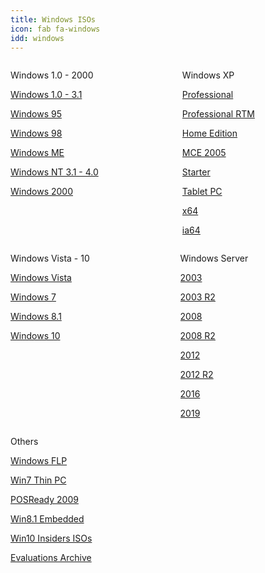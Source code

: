 ```yaml
---
title: Windows ISOs
icon: fab fa-windows
idd: windows
---
```

<div class="columns">
<div class="column">
  <p class="title">
    Windows 1.0 - 2000
  </p>
  <a class="button  is-rounded" href="{{ site.cdnurl }}/{{ page.idd }}/windos/">
    <span class="icon is-small"><i class="fas fa-folder"></i></span>
    <p>Windows 1.0 - 3.1</p>
  </a>
  <a class="button  is-rounded" href="{{ site.cdnurl }}/{{ page.idd }}/95/">
    <span class="icon is-small"><i class="fas fa-download"></i></span>
    <p>Windows 95</p>
  </a>
  <a class="button  is-rounded" href="{{ site.cdnurl }}/{{ page.idd }}/98/">
    <span class="icon is-small"><i class="fas fa-download"></i></span>
    <p>Windows 98</p>
  </a>
  <a class="button  is-rounded" href="{{ site.cdnurl }}/{{ page.idd }}/Windows_Me_en.zip">
    <span class="icon is-small"><i class="fas fa-download"></i></span>
    <p>Windows ME</p>
  </a>
  <a class="button  is-rounded" href="{{ site.cdnurl }}/{{ page.idd }}/nt/">
    <span class="icon is-small"><i class="fas fa-folder"></i></span>
    <p>Windows NT 3.1 - 4.0</p>
  </a>
  <a class="button  is-rounded" href="{{ site.cdnurl }}/{{ page.idd }}/Microsoft%20Windows%202000%20%28SP4%2C%20all%20editions%29%20%5Ben%5D.rar">
    <span class="icon is-small"><i class="fas fa-download"></i></span>
    <p>Windows 2000</p>
  </a>
</div>

<div class="column">
  <p class="title">
    Windows XP <a href="https://en.wikipedia.org/wiki/Windows_XP"><i  class="subtitle fas fa-question-circle"></i></a>
  </p>
  <a class="button  is-rounded" href="{{ site.cdnurl }}/{{ page.idd }}/xp/Windows XP Professional SP3 x86.iso">
    <span class="icon is-small"><i class="fas fa-download"></i></span>
    <p>Professional</p>
  </a>
  <a class="button  is-rounded" href="{{ site.cdnurl }}/{{ page.idd }}/xp/Windows XP Professional RTM.iso">
    <span class="icon is-small"><i class="fas fa-download"></i></span>
    <p>Professional RTM</p>
  </a>
  <a class="button  is-rounded" href="{{ site.cdnurl }}/{{ page.idd }}/xp/Windows XP Home Edition.iso">
    <span class="icon is-small"><i class="fas fa-download"></i></span>
    <p>Home Edition</p>
  </a>
  <a class="button  is-rounded" href="{{ site.cdnurl }}/{{ page.idd }}/xp/Windows XP MCE 2005.zip">
    <span class="icon is-small"><i class="fas fa-download"></i></span>
    <p>MCE 2005</p>
  </a>
  <a class="button  is-rounded" href="{{ site.cdnurl }}/{{ page.idd }}/xp/Windows XP Starter Edition SP3.iso">
    <span class="icon is-small"><i class="fas fa-download"></i></span>
    <p>Starter</p>
  </a>
  <a class="button  is-rounded" href="{{ site.cdnurl }}/{{ page.idd }}/xp/Windows XP Tablet PC Edition (2005).zip">
    <span class="icon is-small"><i class="fas fa-download"></i></span>
    <p>Tablet PC</p>
  </a>
  <a class="button  is-rounded" href="{{ site.cdnurl }}/{{ page.idd }}/xp/Windows XP Professional x64 VL.iso">
    <span class="icon is-small"><i class="fas fa-download"></i></span>
    <p>x64</p>
  </a>
  <a class="button  is-rounded" href="{{ site.cdnurl }}/{{ page.idd }}/xp/Windows XP 64-Bit Edition 2003 (For ia64).iso">
    <span class="icon is-small"><i class="fas fa-download"></i></span>
    <p>ia64</p>
  </a>
</div>
</div>

<div class="columns">
<div class="column">
  <p class="title">
    Windows Vista - 10
  </p>
  <a class="button  is-rounded" href="{{ site.cdnurl }}/{{ page.idd }}/vista/">
    <span class="icon is-small"><i class="fas fa-folder"></i></span>
    <p>Windows Vista</p>
  </a>
  <a class="button  is-rounded" href="https://cdn.bobpony.com/windows/7/">
    <span class="icon is-small"><i class="fas fa-folder"></i></span>
    <p>Windows 7</p>
  </a>
  <a class="button  is-rounded" href="https://www.microsoft.com/en-us/software-download/windows8ISO">
    <span class="icon is-small"><i class="fas fa-external-link-alt"></i></span>
    <p>Windows 8.1</p>
  </a>
  <a class="button  is-rounded" href="https://www.microsoft.com/en-us/software-download/windows10">
    <span class="icon is-small"><i class="fas fa-external-link-alt"></i></span>
    <p>Windows 10</p>
  </a>
</div>

<div class="column">
  <p class="title">
    Windows Server <a href="https://en.wikipedia.org/wiki/Windows_Server"><i  class="subtitle fas fa-question-circle"></i></a>
  </p>
  <a class="button  is-rounded" href="{{ site.cdnurl }}/{{ page.idd }}/server/Windows Server 2003 x86 SP2.iso">
    <span class="icon is-small"><i class="fas fa-download"></i></span>
    <p>2003</p>
  </a>
  <a class="button  is-rounded" href="{{ site.cdnurl }}/{{ page.idd }}/server/Windows Server 2003 R2 SP2 x86.zip">
    <span class="icon is-small"><i class="fas fa-download"></i></span>
    <p>2003 R2</p>
  </a>
  <a class="button  is-rounded" href="https://www.microsoft.com/en-us/download/details.aspx?id=5023">
    <span class="icon is-small"><i class="fas fa-external-link-alt"></i></span>
    <p>2008</p>
  </a>
  <a class="button  is-rounded" href="https://www.microsoft.com/en-us/download/details.aspx?id=11093">
    <span class="icon is-small"><i class="fas fa-external-link-alt"></i></span>
    <p>2008 R2</p>
  </a>
  <a class="button  is-rounded" href="https://www.microsoft.com/en-us/evalcenter/evaluate-windows-server-2012">
    <span class="icon is-small"><i class="fas fa-external-link-alt"></i></span>
    <p>2012</p>
  </a>
  <a class="button  is-rounded" href="https://www.microsoft.com/en-us/evalcenter/evaluate-windows-server-2012-r2">
    <span class="icon is-small"><i class="fas fa-external-link-alt"></i></span>
    <p>2012 R2</p>
  </a>
  <a class="button  is-rounded" href="https://www.microsoft.com/en-us/evalcenter/evaluate-windows-server-2016">
    <span class="icon is-small"><i class="fas fa-external-link-alt"></i></span>
    <p>2016</p>
  </a>
  <a class="button  is-rounded" href="https://www.microsoft.com/en-us/evalcenter/evaluate-windows-server-2019">
    <span class="icon is-small"><i class="fas fa-external-link-alt"></i></span>
    <p>2019</p>
  </a>
</div>
</div>
<div>
  <p class="title">
    Others
  </p>
  <a class="button  is-rounded" href="{{ site.cdnurl }}/{{ page.idd }}/xp/Windows Fundamentals for Legacy PCs SP2.iso">
    <span class="icon is-small"><i class="fas fa-download"></i></span>
    <p>Windows FLP</p>
  </a>
  <a class="button  is-rounded" href="http://download.microsoft.com/download/C/D/7/CD789C98-6C1A-43D6-87E9-F7FDE3806950/ThinPC_110415_EVAL_x86fre.iso">
    <span class="icon is-small"><i class="fas fa-external-link-alt"></i></span>
    <p>Win7 Thin PC</p>
  </a>
    <a class="button  is-rounded" href="https://www.microsoft.com/en-us/download/details.aspx?id=11196">
    <span class="icon is-small"><i class="fas fa-external-link-alt"></i></span>
    <p>POSReady 2009</p>
  </a>
  <a class="button  is-rounded" href="https://www.microsoft.com/en-us/download/details.aspx?id=40745">
    <span class="icon is-small"><i class="fas fa-external-link-alt"></i></span>
    <p>Win8.1 Embedded</p>
  </a>
  <a class="button  is-rounded" href="https://www.microsoft.com/en-us/software-download/windowsinsiderpreviewadvanced">
    <span class="icon is-small"><i class="fas fa-external-link-alt"></i></span>
    <p>Win10 Insiders ISOs</p>
  </a>
  <a class="button  is-rounded" href="{{ site.cdnurl }}/{{ page.idd }}/eval/">
    <span class="icon is-small"><i class="fas fa-folder"></i></span>
    <p>Evaluations Archive</p>
  </a>
</div>